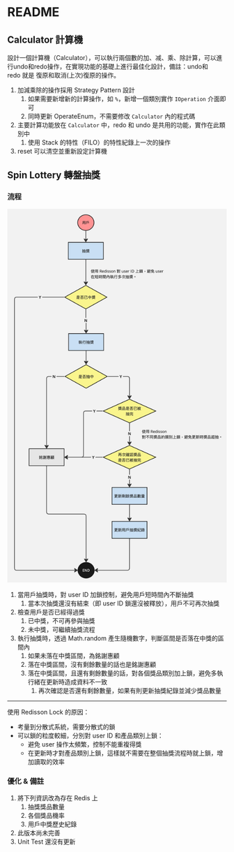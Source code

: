 # README
## Calculator 計算機
設計一個計算機（Calculator），可以執行兩個數的加、减、乘、除計算，可以進行undo和redo操作，在實現功能的基礎上進行最佳化設計，備註：undo和redo 就是 復原和取消(上次)復原的操作。

1. 加減乘除的操作採用 Strategy Pattern 設計
   1. 如果需要新增新的計算操作，如 `%`，新增一個類別實作 `IOperation` 介面即可
   2. 同時更新 OperateEnum，不需要修改 `Calculator` 內的程式碼
2. 主要計算功能放在 `Calculator` 中，redo 和 undo 是共用的功能，實作在此類別中
   1. 使用 Stack 的特性（FILO）的特性紀錄上一次的操作
3. reset 可以清空並重新設定計算機

## Spin Lottery 轉盤抽獎
### 流程
![](/img/lottery_process.jpg)

1. 當用戶抽獎時，對 user ID 加鎖控制，避免用戶短時間內不斷抽獎
   1. 當本次抽獎還沒有結束（即 user ID 鎖還沒被釋放），用戶不可再次抽獎
2. 檢查用戶是否已經得過獎
   1. 已中獎，不可再參與抽獎
   2. 未中獎，可繼續抽獎流程
3. 執行抽獎時，透過 Math.random 產生隨機數字，判斷區間是否落在中獎的區間內
   1. 如果未落在中獎區間，為銘謝惠顧
   2. 落在中獎區間，沒有剩餘數量的話也是銘謝惠顧
   3. 落在中獎區間，且還有剩餘數量的話，對各個獎品類別加上鎖，避免多執行緒在更新時造成資料不一致
      1. 再次確認是否還有剩餘數量，如果有則更新抽獎紀錄並減少獎品數量
---
使用 Redisson Lock 的原因：
* 考量到分散式系統，需要分散式的鎖
* 可以鎖的粒度較細，分別對 user ID 和產品類別上鎖：
  * 避免 user 操作太頻繁，控制不能重複得獎
  * 在更新時才對產品類別上鎖，這樣就不需要在整個抽獎流程時就上鎖，增加讀取的效率

### 優化 & 備註
1. 將下列資訊改為存在 Redis 上
   1. 抽獎獎品數量
   2. 各個獎品機率
   3. 用戶中獎歷史紀錄
2. 此版本尚未完善
3. Unit Test 還沒有更新
